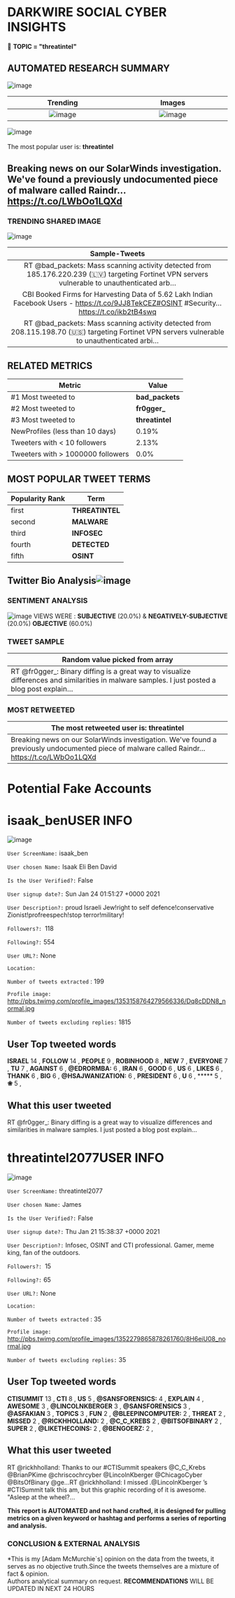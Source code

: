 # DARKWIRE SOCIAL CYBER INSIGHTS 
&#x1F34E; **TOPIC = "threatintel"**

## AUTOMATED RESEARCH SUMMARY
  ![image](darkLogo.png)   

|  Trending  |   Images | 
:-------------------------:|:-------------------------:
|  ![image](assets/threatintel/imageFile1.jpg)     <img width=200/> | ![image](assets/threatintel/imageFile2.jpg) <img width=200/> |   
 
 
![image](assets/threatintel/TWEETS.png)
<br></br>
The most popular user is: **threatintel**  
 

## Breaking news on our SolarWinds investigation. We've found a previously undocumented piece of malware called Raindr… https://t.co/LWbOo1LQXd 

  




### TRENDING SHARED IMAGE

![image](assets/threatintel/twitterPostedImage.png)



|                **Sample-Tweets**        |
| :-------------: |
| RT @bad_packets: Mass scanning activity detected from 185.176.220.239 (🇱🇻) targeting Fortinet VPN servers vulnerable to unauthenticated arb… |
| CBI Booked Firms for Harvesting Data of 5.62 Lakh Indian Facebook Users - https://t.co/9JJ8TekCEZ#OSINT #Security… https://t.co/ikb2tB4swq |
| RT @bad_packets: Mass scanning activity detected from 208.115.198.70 (🇺🇸) targeting Fortinet VPN servers vulnerable to unauthenticated arbi… |

## RELATED METRICS<br>
| Metric | Value |
| ------------- | ------------- |
| #1 Most tweeted to  | **bad_packets** |
| #2 Most tweeted to  | **fr0gger_** |
| #3 Most tweeted to  | **threatintel** |
| NewProfiles (less than 10 days) | 0.19%  |
| Tweeters with < 10 followers  | 2.13%|
| Tweeters with > 1000000 followers  | 0.0%  |



## MOST POPULAR TWEET TERMS 


| Popularity Rank  | Term |
| ------------- | ------------- |
| first  | **THREATINTEL**  |
| second  | **MALWARE**  |
| third  | **INFOSEC** |
| fourth  | **DETECTED**  |
| fifth  | **OSINT**  |


## Twitter Bio Analysis![image](assets/threatintel/BIO.png)
### SENTIMENT ANALYSIS
![image](assets/threatintel/sentiment.png)
VIEWS WERE : **SUBJECTIVE**  (20.0%) & **NEGATIVELY-SUBJECTIVE** (20.0%) **OBJECTIVE** (60.0%)

### TWEET SAMPLE 
| Random value picked from array |
| ------------- |
|RT @fr0gger_: Binary diffing is a great way to visualize differences and similarities in malware samples. I just posted a blog post explain… |

### MOST RETWEETED 

| The most retweeted user is: **threatintel**  |
| ------------- |
| Breaking news on our SolarWinds investigation. We've found a previously undocumented piece of malware called Raindr… https://t.co/LWbOo1LQXd |

# Potential Fake Accounts
 
# isaak_benUSER INFO
![image](http://pbs.twimg.com/profile_images/1353158764279566336/Dq8cDDN8_normal.jpg)
 
`User ScreenName:` isaak_ben 
 
`User chosen Name:` Isaak Eli Ben David 
 
`Is the User Verified?:` False 
 
`User signup date?:` Sun Jan 24 01:51:27 +0000 2021 
 
`User Description?:` proud Israeli Jew!right to self defence!conservative Zionist!profreespech!stop terror!military! 
 
`Followers?: `118 
 
`Following?:` 554 
 
`User URL?:` None 
 
`Location:`  
 
`Number of tweets extracted`  : 199 
 
`Profile image:` http://pbs.twimg.com/profile_images/1353158764279566336/Dq8cDDN8_normal.jpg 
 
`Number of tweets excluding replies:` 1815 
 

 

 
## User Top tweeted words 
 
**ISRAEL** 14 , **FOLLOW** 14 , **PEOPLE** 9 , **ROBINHOOD** 8 , **NEW** 7 , **EVERYONE** 7 , **TU** 7 , **AGAINST** 6 , **@EDRORMBA:** 6 , **IRAN** 6 , **GOOD** 6 , **US** 6 , **LIKES** 6 , **THANK** 6 , **BIG** 6 , **@HSAJWANIZATION:** 6 , **PRESIDENT** 6 , **U** 6 , ***** 5 , **❀** 5 , 
 
## What this user tweeted
 
RT @fr0gger_: Binary diffing is a great way to visualize differences and similarities in malware samples. I just posted a blog post explain…
 
# threatintel2077USER INFO
![image](http://pbs.twimg.com/profile_images/1352279865878261760/8H6eiU08_normal.jpg)
 
`User ScreenName:` threatintel2077 
 
`User chosen Name:` James 
 
`Is the User Verified?:` False 
 
`User signup date?:` Thu Jan 21 15:38:37 +0000 2021 
 
`User Description?:` Infosec, OSINT and CTI professional. Gamer, meme king, fan of the outdoors. 
 
`Followers?: `15 
 
`Following?:` 65 
 
`User URL?:` None 
 
`Location:`  
 
`Number of tweets extracted`  : 35 
 
`Profile image:` http://pbs.twimg.com/profile_images/1352279865878261760/8H6eiU08_normal.jpg 
 
`Number of tweets excluding replies:` 35 
 

 

 
## User Top tweeted words 
 
**CTISUMMIT** 13 , **CTI** 8 , **US** 5 , **@SANSFORENSICS:** 4 , **EXPLAIN** 4 , **AWESOME** 3 , **@LINCOLNKBERGER** 3 , **@SANSFORENSICS** 3 , **@ASFAKIAN** 3 , **TOPICS** 3 , **FUN** 2 , **@BLEEPINCOMPUTER:** 2 , **THREAT** 2 , **MISSED** 2 , **@RICKHHOLLAND:** 2 , **@C_C_KREBS** 2 , **@BITSOFBINARY** 2 , **SUPER** 2 , **@LIKETHECOINS:** 2 , **@BENGOERZ:** 2 , 
 
## What this user tweeted
 
RT @rickhholland: Thanks to our #CTISummit speakers @C_C_Krebs @BrianPKime @chriscochrcyber @LincolnKberger @ChicagoCyber @BitsOfBinary @ge…RT @rickhholland: I missed .@LincolnKberger ’s #CTISummit talk this am, but this graphic recording of it is awesome. "Asleep at the wheel?…
 

<b> This report is AUTOMATED and not hand crafted, it is designed for pulling metrics on a given keyword or hashtag and performs a series of reporting and analysis.</b>  
### CONCLUSION & EXTERNAL ANALYSIS

*This is my [Adam McMurchie`s] opinion on the data from the tweets, it serves as no objective truth.Since the tweets themselves are a mixture of fact & opinion.<br>
Authors analytical summary on request.
**RECOMMENDATIONS** WILL BE UPDATED IN NEXT  24 HOURS <br>